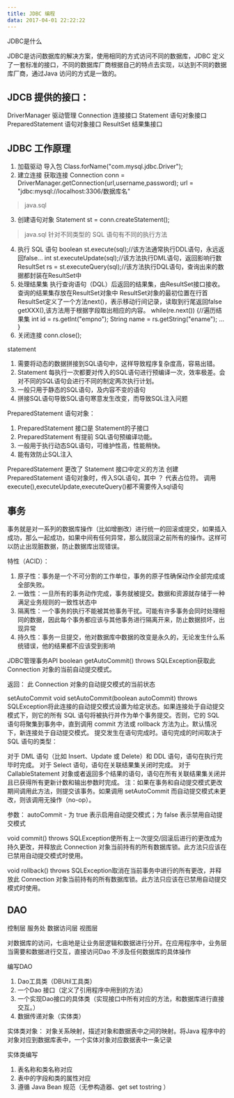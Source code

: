 ```yaml
---
title: JDBC 编程
data: 2017-04-01 22:22:22
---
```



JDBC是什么

JDBC是访问数据库的解决方案，使用相同的方式访问不同的数据库，JDBC 定义了一套标准的接口，不同的数据库厂商根据自己的特点去实现，以达到不同的数据库厂商，通过Java 访问的方式是一致的。

## JDCB 提供的接口：

DriverManager		驱动管理
Connection			连接接口
Statement			语句对象接口
PreparedStatement	语句对象接口
ResultSet			结果集接口


## JDBC 工作原理
1. 加载驱动
导入包 Class.forName("com.mysql.jdbc.Driver");
2. 建立连接
获取连接 Connection conn = DriverManager.getConnection(url,username,password);
url = "jdbc:mysql://localhost:3306/数据库名"
>java.sql
3. 创建语句对象
Statement st = conn.createStatement();
>java.sql
针对不同类型的 SQL 语句有不同的执行方法
4. 执行 SQL 语句
boolean st.execute(sql);//该方法通常执行DDL语句，永远返回false...
int st.executeUpdate(sql);//该方法执行DML语句，返回影响行数
ResultSet rs = st.executeQuery(sql);//该方法执行DQL语句，查询出来的数据都封装在ResultSet中
5. 处理结果集
执行查询语句（DQL）后返回的结果集，由ResultSet接口接收。
查询的结果集存放在ResultSet对象中
ResultSet对象的最初位置在行首
ResultSet定义了一个方法next()，表示移动行间记录，读取到行尾返回false
getXXX(),该方法用于根据字段取出相应的内容。
while(re.next()) {//遍历结果集
	int id = rs.getInt("empno");
	String name = rs.getString("ename");
	...
}
6. 关闭连接
conn.close();



statement
1. 需要将动态的数据拼接到SQL语句中，这样导致程序复杂度高，容易出错。
2. Statement 每执行一次都要对传入的SQL语句进行预编译一次，效率极差。会对不同的SQL语句会进行不同的制定两次执行计划。
3. 一般只用于静态的SQL语句，及内容不变的语句
4. 拼接SQL语句导致SQL语句寒意发生改变，而导致SQL注入问题

PreparedStatement 语句对象：
1. PreparedStatement 接口是 Statement的子接口
2. PreparedStatement 有提前 SQL语句预编译功能。
3. 一般用于执行动态SQL语句，可维护性高，性能稍快。
4. 能有效防止SQL注入

PreparedStatement 更改了 Statement 接口中定义的方法
创建PreparedStatement 语句对象时，传入SQL语句，其中 ？ 代表占位符。
调用 execute(),executeUpdate,executeQuery()都不需要传入sql语句


## 事务
事务就是对一系列的数据库操作（比如增删改）进行统一的回滚或提交，如果插入成功，那么一起成功，如果中间有任何异常，那么就回滚之前所有的操作。这样可以防止出现脏数据，防止数据库出现错误。

特性（ACID）：
1. 原子性：事务是一个不可分割的工作单位，事务的原子性确保动作全部完成或全部失败。
2. 一致性：一旦所有的事务动作完成，事务就被提交。数据和资源就存储于一种满足业务规则的一致性状态中
3. 隔离性：一个事务的执行不能被其他事务干扰。可能有许多事务会同时处理相同的数据，因此每个事务都应该与其他事务进行隔离开来，防止数据损坏，出现异常
4. 持久性：事务一旦提交，他对数据库中数据的改变是永久的，无论发生什么系统错误，他的结果都不应该受到影响

JDBC管理事务API
boolean getAutoCommit()
                      throws SQLException获取此 Connection 对象的当前自动提交模式。 

返回：
此 Connection 对象的自动提交模式的当前状态 

setAutoCommit
void setAutoCommit(boolean autoCommit)
                   throws SQLException将此连接的自动提交模式设置为给定状态。如果连接处于自动提交模式下，则它的所有 SQL 语句将被执行并作为单个事务提交。否则，它的 SQL 语句将聚集到事务中，直到调用 commit 方法或 rollback 方法为止。默认情况下，新连接处于自动提交模式。 
提交发生在语句完成时。语句完成的时间取决于 SQL 语句的类型：

对于 DML 语句（比如 Insert、Update 或 Delete）和 DDL 语句，语句在执行完毕时完成。 
对于 Select 语句，语句在关联结果集关闭时完成。 
对于 CallableStatement 对象或者返回多个结果的语句，语句在所有关联结果集关闭并且已获得所有更新计数和输出参数时完成。 
注：如果在事务和自动提交模式更改期间调用此方法，则提交该事务。如果调用 setAutoCommit 而自动提交模式未更改，则该调用无操作（no-op）。 


参数：
autoCommit - 为 true 表示启用自动提交模式；为 false 表示禁用自动提交模式 


void commit()
            throws SQLException使所有上一次提交/回滚后进行的更改成为持久更改，并释放此 Connection 对象当前持有的所有数据库锁。此方法只应该在已禁用自动提交模式时使用。 

void rollback()
              throws SQLException取消在当前事务中进行的所有更改，并释放此 Connection 对象当前持有的所有数据库锁。此方法只应该在已禁用自动提交模式时使用。 


## DAO
控制层 服务处 数据访问层 视图层

对数据库的访问，七亩地是让业务层逻辑和数据进行分开。在应用程序中，业务层当需要和数据进行交互，直接访问Dao 不涉及任何数据库的具体操作


编写DAO
1. Dao工具类（DBUtil工具类）
2. 一个Dao 接口（定义了引用程序中用到的方法）
3. 一个实现Dao接口的具体类（实现接口中所有对应的方法，和数据库进行直接交互。）
4. 数据传递对象（实体类）


实体类对象：
对象关系映射，描述对象和数据表中之间的映射。将Java 程序中的对象对应到数据库表中，一个实体对象对应数据表中一条记录

实体类编写
1. 表名称和类名称对应
2. 表中的字段和类的属性对应
3. 遵循 Java Bean 规范（无参构造器、get set tostring ）